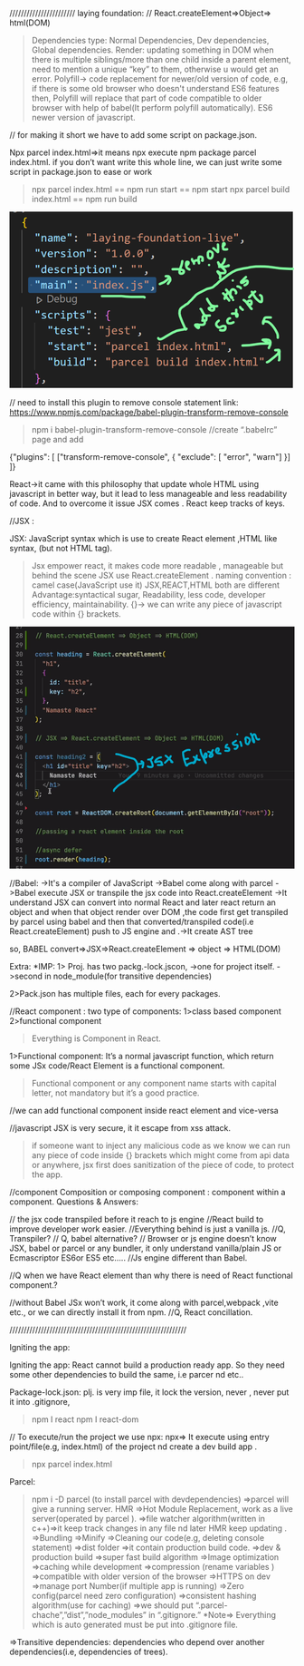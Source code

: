 ///////////////////////
laying foundation:
// React.createElement=>Object=> html(DOM)

>Dependencies type:  Normal Dependencies, Dev dependencies, Global dependencies.
>Render: updating something in DOM
>when there is multiple siblings/more than one child inside a parent  element, need to mention a unique “key” to them, otherwise u would get an error.
>Polyfill-> code replacement for newer/old version of code,
e.g, if there is some old browser who doesn't understand ES6 features then, Polyfill will replace that part of code compatible to older browser with help of babel(It perform polyfill automatically).
>ES6 newer version of javascript.

// for making it short we have to add some script on package.json.

Npx parcel index.html=>it means npx execute npm package parcel index.html.
if you don’t want write this whole line, we can just write some script in  package.json to ease or work
>npx parcel index.html == npm run start == npm start
>npx parcel build index.html == npm run build 

![Alt text](image.png)
 






// need to install this plugin to remove console statement 
link:    https://www.npmjs.com/package/babel-plugin-transform-remove-console
> npm i babel-plugin-transform-remove-console
//create “.babelrc” page and add 

{"plugins": [ ["transform-remove-console", { "exclude": [ "error", "warn"] }] ]}

React->it came with this philosophy that update whole HTML using javascript  in better way, but it lead to less manageable and less readability of code. And to overcome it issue JSX comes .
React keep tracks of keys.

//JSX :

JSX: JavaScript syntax which is use to create React element ,HTML like syntax, (but not HTML tag).
>Jsx empower react, it makes code more readable , manageable but behind the scene JSX use React.createElement .
>naming convention : camel case(JavaScript use it)
>JSX,REACT,HTML both are different
>Advantage:syntactical sugar, Readability, less code, developer efficiency, maintainability.
>{}-> we can write any piece of javascript code within {} brackets.

 ![Alt text](image-1.png)







//Babel:
->It's a compiler of JavaScript
->Babel come along with parcel
->Babel execute JSX or transpile the jsx code into React.createElement
->It understand JSX can convert into normal React and later react return an object and when that object render over DOM ,the code first get transpiled by parcel using babel and then  that converted/transpiled code(i.e React.createElement) push to JS engine and .->It create AST tree 

so,
BABEL convert=>JSX=>React.createElement => object => HTML(DOM)


Extra:
*IMP:
1> Proj. has two packg.-lock.jscon,
->one for project itself.
->second in node_module(for transitive dependencies)

2>Pack.json has multiple files, each for every packages.

//React component :
two type of components:
1>class based component
2>functional component

 


>Everything is Component in React.

1>Functional component: It’s a normal javascript function, which  return some JSx code/React Element is a functional component.
>Functional component or any component name starts with capital letter, not mandatory but it’s a good practice.


//we can add functional component inside react element and vice-versa


//javascript JSX is very secure, it it escape from xss attack.
>if someone want to inject any malicious code  as we know we can run any piece of code inside {} brackets which might come from api data or anywhere, jsx first does sanitization of the piece of code, to protect the app.

//component Composition or composing component :
component within a component.
Questions & Answers:

// the jsx code transpiled before it reach  to js engine
//React build to improve developer work easier.
//Everything behind is just a vanilla js.
//Q,  Transpiler?
// Q,  babel alternative?
// Browser or js engine doesn’t know JSX, babel or parcel or any bundler, it only understand vanilla/plain JS or Ecmascriptor ES6or ES5 etc…..
//Js engine different than Babel.

//Q when we have React element than why there is need of React functional component.?

//without Babel JSx won’t work, it come along with parcel,webpack ,vite etc., or we can directly install it from npm.
//Q, React concillation.


//////////////////////////////////////////////////////////////

Igniting the app:

Igniting the app:
React cannot build a production ready app. So they need some other dependencies to build the same, i.e parcer nd etc..

Package-lock.json: plj. is very imp file, it lock the version, never , never  put it into .gitignore, 

>npm I react
>npm I react-dom

// To execute/run the  project we use npx:
npx=> It execute     using entry point/file(e.g, index.html)
 of the project nd create a dev build app .

>npx parcel index.html

Parcel:
>npm i -D parcel (to install parcel with devdependencies)
=>parcel will give a running server.
HMR =>Hot Module Replacement, work as a live server(operated by parcel ).
=>file watcher algorithm(written in c++)=>it keep track changes in any file nd later HMR keep updating .
=>Bundling
=>Minify
=>Cleaning our code(e.g, deleting console statement)
=>dist folder =>it contain production build code.
=>dev & production build
=>super fast build algorithm 
=>Image optimization
=>caching while development
=>compression (rename variables )
=>compatible with older version of the browser
=>HTTPS on dev
=>manage port Number(if  multiple app is running)
=>Zero config(parcel need zero configuration)
=>consistent hashing algorithm(use for caching)
=>we should put “.parcel-chache”,”dist”,”node_modules” in “.gitignore.”
*Note=> Everything which is auto generated must be put into .gitignore file.

=>Transitive dependencies: dependencies who depend  over another dependencies(i.e, dependencies of trees).










